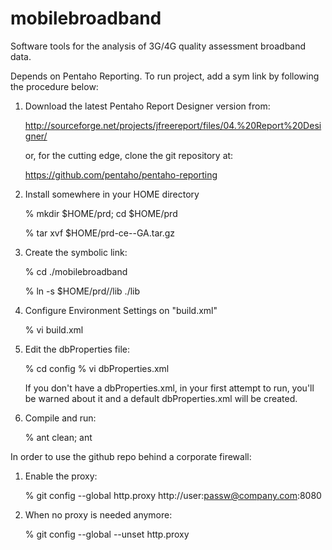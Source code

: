 mobilebroadband
===============

Software tools for the analysis of 3G/4G quality assessment broadband data.

Depends on Pentaho Reporting. To run project, add a sym link by following the procedure below:

1) Download the latest Pentaho Report Designer version from: 

	http://sourceforge.net/projects/jfreereport/files/04.%20Report%20Designer/

	or, for the cutting edge, clone the git repository at:

	https://github.com/pentaho/pentaho-reporting

2) Install somewhere in your HOME directory

	% mkdir $HOME/prd; cd $HOME/prd

	% tar xvf $HOME/prd-ce-<version>-GA.tar.gz

3) Create the symbolic link:

	% cd ./mobilebroadband

	% ln -s $HOME/prd/<PRD-INSTALL>/lib ./lib

4) Configure Environment Settings on "build.xml"
	
	% vi build.xml

5) Edit the dbProperties file:

	% cd config
	% vi dbProperties.xml
	
	If you don't have a dbProperties.xml, in your first attempt to run, you'll be warned about it and a default dbProperties.xml will be created.

6) Compile and run:

	% ant clean; ant

In order to use the github repo behind a corporate firewall:

1) Enable the proxy:

   	  % git config --global http.proxy http://user:passw@company.com:8080

2) When no proxy is needed anymore:

   	  % git config --global --unset http.proxy
